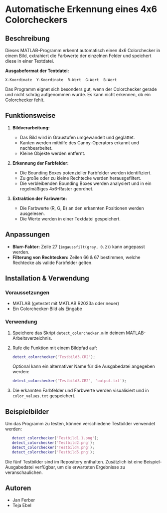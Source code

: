 # Automatische Erkennung eines 4x6 Colorcheckers

## Beschreibung
Dieses MATLAB-Programm erkennt automatisch einen 4x6 Colorchecker in einem Bild, extrahiert die Farbwerte der einzelnen Felder und speichert diese in einer Textdatei. 

**Ausgabeformat der Textdatei:**
```
X-Koordinate  Y-Koordinate  R-Wert  G-Wert  B-Wert
```

Das Programm eignet sich besonders gut, wenn der Colorchecker gerade und nicht schräg aufgenommen wurde. Es kann nicht erkennen, ob ein Colorchecker fehlt.

## Funktionsweise
1. **Bildverarbeitung:**
   - Das Bild wird in Graustufen umgewandelt und geglättet.
   - Kanten werden mithilfe des Canny-Operators erkannt und nachbearbeitet.
   - Kleine Objekte werden entfernt.

2. **Erkennung der Farbfelder:**
   - Die Bounding Boxes potenzieller Farbfelder werden identifiziert.
   - Zu große oder zu kleine Rechtecke werden herausgefiltert.
   - Die verbleibenden Bounding Boxes werden analysiert und in ein regelmäßiges 4x6-Raster geordnet.

3. **Extraktion der Farbwerte:**
   - Die Farbwerte (R, G, B) an den erkannten Positionen werden ausgelesen.
   - Die Werte werden in einer Textdatei gespeichert.

## Anpassungen
- **Blurr-Faktor:** Zeile 27 (`imgaussfilt(gray, 0.2)`) kann angepasst werden.
- **Filterung von Rechtecken:** Zeilen 66 & 67 bestimmen, welche Rechtecke als valide Farbfelder gelten.

## Installation & Verwendung
### Voraussetzungen
- MATLAB (getestet mit MATLAB R2023a oder neuer)
- Ein Colorchecker-Bild als Eingabe

### Verwendung
1. Speichere das Skript `detect_colorchecker.m` in deinem MATLAB-Arbeitsverzeichnis.
2. Rufe die Funktion mit einem Bildpfad auf:
   ```matlab
   detect_colorchecker('Testbild3.CR2');
   ```
   Optional kann ein alternativer Name für die Ausgabedatei angegeben werden:
   ```matlab
   detect_colorchecker('Testbild3.CR2', 'output.txt');
   ```

3. Die erkannten Farbfelder und Farbwerte werden visualisiert und in `color_values.txt` gespeichert.

## Beispielbilder
Um das Programm zu testen, können verschiedene Testbilder verwendet werden:
```matlab
   detect_colorchecker('Testbild1.1.png');
   detect_colorchecker('Testbild2.png');
   detect_colorchecker('Testbild4.png');
   detect_colorchecker('Testbild5.png');
```

Die fünf Testbilder sind im Repository enthalten. Zusätzlich ist eine Beispiel-Ausgabedatei verfügbar, um die erwarteten Ergebnisse zu veranschaulichen.

## Autoren 
- Jan Ferber
- Teja Ebel

